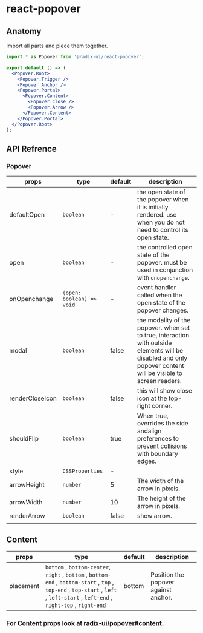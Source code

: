 # react-popover

## Anatomy

Import all parts and piece them together.

```jsx
import * as Popover from '@radix-ui/react-popover';

export default () => (
  <Popover.Root>
    <Popover.Trigger />
    <Popover.Anchor />
    <Popover.Portal>
      <Popover.Content>
        <Popover.Close />
        <Popover.Arrow />
      </Popover.Content>
    </Popover.Portal>
  </Popover.Root>
);
```

## API Refrence

### Popover

| **props**       | **type**                  | **default** | **description**                                                                                                                                               |
| --------------- | ------------------------- | ----------- | ------------------------------------------------------------------------------------------------------------------------------------------------------------- |
| defaultOpen     | `boolean`                 | -           | the open state of the popover when it is initially rendered. use when you do not need to control its open state.                                              |
| open            | `boolean`                 | -           | the controlled open state of the popover. must be used in conjunction with `onopenchange`.                                                                    |
| onOpenchange    | `(open: boolean) => void` | -           | event handler called when the open state of the popover changes.                                                                                              |
| modal           | `boolean`                 | false       | the modality of the popover. when set to true, interaction with outside elements will be disabled and only popover content will be visible to screen readers. |
| renderCloseIcon | `boolean`                 | false       | this will show close icon at the top-right corner.                                                                                                            |
| shouldFlip      | `boolean`                 | true        | When true, overrides the side andalign preferences to prevent collisions with boundary edges.                                                                 |
| style           | `CSSProperties`           | -           |                                                                                                                                                               |
| arrowHeight     | `number`                  | 5           | The width of the arrow in pixels.                                                                                                                             |
| arrowWidth      | `number`                  | 10          | The height of the arrow in pixels.                                                                                                                            |
| renderArrow     | `boolean`                 | false       | show arrow.                                                                                                                                                   |
|                 |                           |             |                                                                                                                                                               |

## Content

| **props** | **type**                                                                                                                                                                          | **default** | **description**                      |
| --------- | --------------------------------------------------------------------------------------------------------------------------------------------------------------------------------- | ----------- | ------------------------------------ |
| placement | `bottom` , `bottom-center`, `right` , `bottom` , `bottom-end` , `bottom-start` , `top` , `top-end` , `top-start` , `left` , `left-start` , `left-end` , `right-top` , `right-end` | bottom      | Position the popover against anchor. |

### For Content props look at [radix-ui/popover#content.](https://www.radix-ui.com/docs/primitives/components/popover#content)
